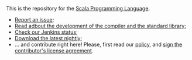 This is the repository for the [Scala Programming Language](http://www.scala-lang.org).

  - [Report an issue](https://issues.scala-lang.org);
  - [Read adbout the development of the compiler and the standard library](http://docs.scala-lang.org/scala/);
  - [Check our Jenkins status](https://scala-webapps.epfl.ch/jenkins/);
  - [Download the latest nightly](https://scala-webapps.epfl.ch/jenkins/job/scala-nightly-main-master/ws/dists/latest/*zip*/latest.zip);
  - ... and contribute right here! Please, first read our [policy](http://docs.scala-lang.org/scala/pull-request-policy.html),
and [sign the contributor's license agreement](http://typesafe.com/contribute/cla/scala).
